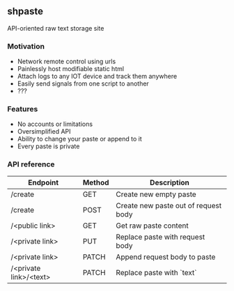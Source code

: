 ## shpaste

API-oriented raw text storage site

### Motivation
- Network remote control using urls
- Painlessly host modifiable static html
- Attach logs to any IOT device and track them anywhere
- Easily send signals from one script to another
- ???

### Features
- No accounts or limitations
- Oversimplified API
- Ability to change your paste or append to it
- Every paste is private

### API reference
Endpoint                 | Method | Description
-------------------------|--------|-------------------------------------
/create                  | GET    | Create new empty paste
/create                  | POST   | Create new paste out of request body
/<public link\>          | GET    | Get raw paste content
/<private link\>         | PUT    | Replace paste with request body
/<private link\>         | PATCH  | Append request body to paste
/<private link\>/<text\> | PATCH  | Replace paste with \`text\`
